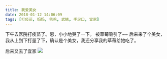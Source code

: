 ```yaml
---
title: 我爱美女
date: 2018-01-12 14:06:09
tags: [打疫苗, 妈妈, 爸爸, 武姨, 手足口, 宜家]
---
```

下午去医院打疫苗了。恩，小小地哭了一下。
被草莓吸引了~~
后来来了个美女，我从上到下打量了下，确认是个美女，我还分享我的草莓给她吃了。

后来又去了宜家
![](//20170326.com/IMG_2490.JPG)